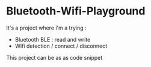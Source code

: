 # Bluetooth-Wifi-Playground

It's a project where i'm a trying : 
- Bluetooth BLE : read and write
- Wifi detection / connect / disconnect

This project can be as as code snippet
